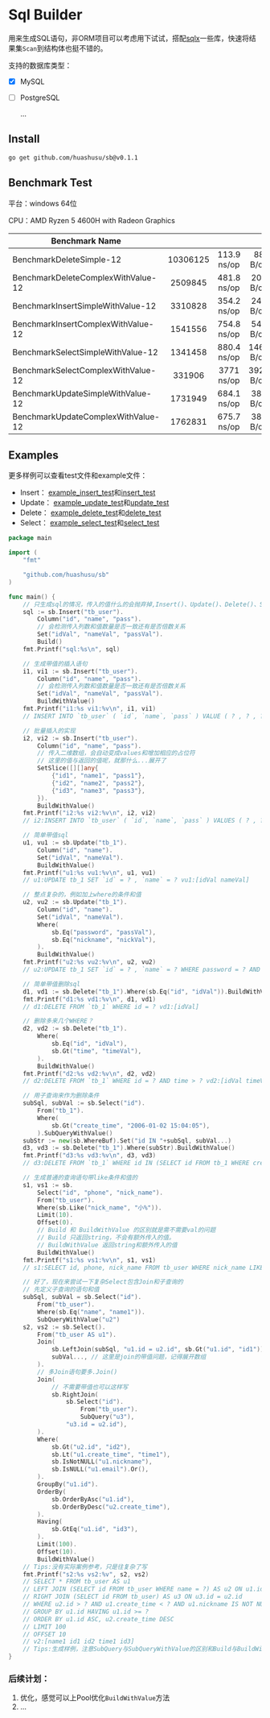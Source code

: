 # Sql Builder 

用来生成SQL语句，非ORM项目可以考虑用下试试，搭配[sqlx](https://github.com/jmoiron/sqlx#sqlx)一些库，快速将结果集`Scan`到结构体也挺不错的。

支持的数据库类型：

- [x] MySQL

- [ ] PostgreSQL

  ...

## Install

```bash
go get github.com/huashusu/sb@v0.1.1
```

## Benchmark Test

平台：windows 64位

CPU：AMD Ryzen 5 4600H with Radeon Graphics

| Benchmark Name |  |      | ||
| -------------- | :--: | :--: |:--:|:--:|
|BenchmarkDeleteSimple-12|10306125|113.9 ns/op|88 B/op|2 allocs/op|
|BenchmarkDeleteComplexWithValue-12|2509845|481.8 ns/op|208 B/op|7 allocs/op|
|BenchmarkInsertSimpleWithValue-12|3310828|354.2 ns/op|240 B/op|4 allocs/op|
|BenchmarkInsertComplexWithValue-12|1541556|754.8 ns/op|544 B/op|6 allocs/op|
|BenchmarkSelectSimpleWithValue-12|1341458|880.4 ns/op|1465 B/op|8 allocs/op|
|BenchmarkSelectComplexWithValue-12|331906|3771 ns/op|3929 B/op|34 allocs/op|
|BenchmarkUpdateSimpleWithValue-12|1731949|684.1 ns/op|384 B/op|8 allocs/op|
|BenchmarkUpdateComplexWithValue-12|1762831|675.7 ns/op|384 B/op|8 allocs/op|

## Examples

更多样例可以查看test文件和example文件：

- Insert： [example_insert_test](https://github.com/huashusu/sb/blob/master/example_insert_test.go)和[insert_test](https://github.com/huashusu/sb/blob/master/insert_test.go)
- Update： [example_update_test](https://github.com/huashusu/sb/blob/master/example_update_test.go)和[update_test](https://github.com/huashusu/sb/blob/master/update_test.go)
- Delete： [example_delete_test](https://github.com/huashusu/sb/blob/master/example_delete_test.go)和[delete_test](https://github.com/huashusu/sb/blob/master/delete_test.go)
- Select： [example_select_test](https://github.com/huashusu/sb/blob/master/example_select_test.go)和[select_test](https://github.com/huashusu/sb/blob/master/select_test.go)

```go
package main

import (
	"fmt"

	"github.com/huashusu/sb"
)

func main() {
	// 只生成sql的情况，传入的值什么的会抛弃掉,Insert()、Update()、Delete()、Select()都是一样的操作
	sql := sb.Insert("tb_user").
		Column("id", "name", "pass").
		// 会检测传入列数和值数量是否一致还有是否倍数关系
		Set("idVal", "nameVal", "passVal").
		Build()
	fmt.Printf("sql:%s\n", sql)

	// 生成带值的插入语句
	i1, vi1 := sb.Insert("tb_user").
		Column("id", "name", "pass").
		// 会检测传入列数和值数量是否一致还有是否倍数关系
		Set("idVal", "nameVal", "passVal").
		BuildWithValue()
	fmt.Printf("i1:%s vi1:%v\n", i1, vi1)
	// INSERT INTO `tb_user` ( `id`, `name`, `pass` ) VALUE ( ? , ? , ? ) vi1:[idVal nameVal passVal]

	// 批量插入的实现
	i2, vi2 := sb.Insert("tb_user").
		Column("id", "name", "pass").
		// 传入二维数组，会自动变成values和增加相应的占位符
		// 这里的值与返回的值呢，就那什么...展开了
		SetSlice([][]any{
			{"id1", "name1", "pass1"},
			{"id2", "name2", "pass2"},
			{"id3", "name3", "pass3"},
		}).
		BuildWithValue()
	fmt.Printf("i2:%s vi2:%v\n", i2, vi2)
	// i2:INSERT INTO `tb_user` ( `id`, `name`, `pass` ) VALUES ( ? , ? , ? ),( ? , ? , ? ),( ? , ? , ? ) vi2:[id1 name1 pass1 id2 name2 pass2 id3 name3 pass3]

	// 简单带值sql
	u1, vu1 := sb.Update("tb_1").
		Column("id", "name").
		Set("idVal", "nameVal").
		BuildWithValue()
	fmt.Printf("u1:%s vu1:%v\n", u1, vu1)
	// u1:UPDATE tb_1 SET `id` = ? , `name` = ? vu1:[idVal nameVal]

	// 整点复杂的，例如加上where的条件和值
	u2, vu2 := sb.Update("tb_1").
		Column("id", "name").
		Set("idVal", "nameVal").
		Where(
			sb.Eq("password", "passVal"),
			sb.Eq("nickname", "nickVal"),
		).
		BuildWithValue()
	fmt.Printf("u2:%s vu2:%v\n", u2, vu2)
	// u2:UPDATE tb_1 SET `id` = ? , `name` = ? WHERE password = ? AND nickname = ? vu2:[idVal nameVal passVal nickVal]

	// 简单带值删除sql
	d1, vd1 := sb.Delete("tb_1").Where(sb.Eq("id", "idVal")).BuildWithValue()
	fmt.Printf("d1:%s vd1:%v\n", d1, vd1)
	// d1:DELETE FROM `tb_1` WHERE id = ? vd1:[idVal]

	// 删除多来几个WHERE？
	d2, vd2 := sb.Delete("tb_1").
		Where(
			sb.Eq("id", "idVal"),
			sb.Gt("time", "timeVal"),
		).
		BuildWithValue()
	fmt.Printf("d2:%s vd2:%v\n", d2, vd2)
	// d2:DELETE FROM `tb_1` WHERE id = ? AND time > ? vd2:[idVal timeVal]

	// 用子查询来作为删除条件
	subSql, subVal := sb.Select("id").
		From("tb_1").
		Where(
			sb.Gt("create_time", "2006-01-02 15:04:05"),
		).SubQueryWithValue()
	subStr := new(sb.WhereBuf).Set("id IN "+subSql, subVal...)
	d3, vd3 := sb.Delete("tb_1").Where(subStr).BuildWithValue()
	fmt.Printf("d3:%s vd3:%v\n", d3, vd3)
	// d3:DELETE FROM `tb_1` WHERE id IN (SELECT id FROM tb_1 WHERE create_time > ?) vd3:[2006-01-02 15:04:05]

	// 生成普通的查询语句带like条件和值的
	s1, vs1 := sb.
		Select("id", "phone", "nick_name").
		From("tb_user").
		Where(sb.Like("nick_name", "小%")).
		Limit(10).
		Offset(0).
		// Build 和 BuildWithValue 的区别就是需不需要val的问题
		// Build 只返回string，不会有额外传入的值。
		// BuildWithValue 返回string和额外传入的值
		BuildWithValue()
	fmt.Printf("s1:%s vs1:%v\n", s1, vs1)
	// s1:SELECT id, phone, nick_name FROM tb_user WHERE nick_name LIKE ? LIMIT 10 OFFSET 0 v1:[小%]

	// 好了，现在来尝试一下复杂Select包含Join和子查询的
	// 先定义子查询的语句和值
	subSql, subVal = sb.Select("id").
		From("tb_user").
		Where(sb.Eq("name", "name1")).
		SubQueryWithValue("u2")
	s2, vs2 := sb.Select().
		From("tb_user AS u1").
		Join(
			sb.LeftJoin(subSql, "u1.id = u2.id", sb.Gt("u1.id", "id1")), // 这里是join的语句
			subVal..., // 这里是join的带值问题，记得展开数组
		).
		// 多Join语句要多.Join()
		Join(
			// 不需要带值也可以这样写
			sb.RightJoin(
				sb.Select("id").
					From("tb_user").
					SubQuery("u3"),
				"u3.id = u2.id"),
		).
		Where(
			sb.Gt("u2.id", "id2"),
			sb.Lt("u1.create_time", "time1"),
			sb.IsNotNULL("u1.nickname"),
			sb.IsNULL("u1.email").Or(),
		).
		GroupBy("u1.id").
		OrderBy(
			sb.OrderByAsc("u1.id"),
			sb.OrderByDesc("u2.create_time"),
		).
		Having(
			sb.GtEq("u1.id", "id3"),
		).
		Limit(100).
		Offset(10).
		BuildWithValue()
	// Tips:没有实际案例参考，只是往复杂了写
	fmt.Printf("s2:%s vs2:%v", s2, vs2)
	// SELECT * FROM tb_user AS u1
	// LEFT JOIN (SELECT id FROM tb_user WHERE name = ?) AS u2 ON u1.id = u2.id AND u1.id > ?
	// RIGHT JOIN (SELECT id FROM tb_user) AS u3 ON u3.id = u2.id
	// WHERE u2.id > ? AND u1.create_time < ? AND u1.nickname IS NOT NULL OR u1.email IS NULL
	// GROUP BY u1.id HAVING u1.id >= ?
	// ORDER BY u1.id ASC, u2.create_time DESC
	// LIMIT 100
	// OFFSET 10
	// v2:[name1 id1 id2 time1 id3]
	// Tips:生成样例，注意SubQuery与SubQueryWithValue的区别和Build与BuildWithValue的区别一样
}

```



### 后续计划：

1. 优化，感觉可以上Pool优化`BuildWithValue`方法
2. ...
